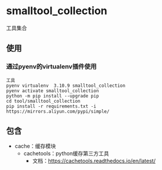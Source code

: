 # smalltool_collection

工具集合

## 使用

### 通过pyenv的virtualenv插件使用

    工具
    pyenv virtualenv  3.10.9 smalltool_collection
    pyenv activate smalltool_collection
    python -m pip install --upgrade pip
    cd tool/smalltool_collection
    pip install -r requirements.txt -i https://mirrors.aliyun.com/pypi/simple/

## 包含

- cache：缓存模块
  - cachetools：python缓存第三方工具
      - 文档：https://cachetools.readthedocs.io/en/latest/